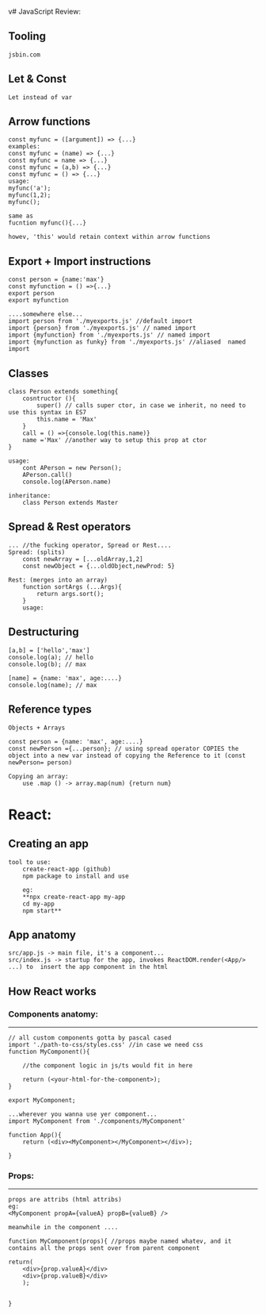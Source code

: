 v# JavaScript Review:

## Tooling
    jsbin.com

## Let & Const
    Let instead of var

## Arrow functions
    const myfunc = ([argument]) => {...}
    examples:
    const myfunc = (name) => {...}
    const myfunc = name => {...}
    const myfunc = (a,b) => {...}
    const myfunc = () => {...}
    usage:
    myfunc('a');
    myfunc(1,2);
    myfunc();

    same as
    fucntion myfunc(){...}

    howev, 'this' would retain context within arrow functions

## Export + Import instructions
    const person = {name:'max'}
    const myfunction = () =>{...}
    export person
    export myfunction

    ....somewhere else...
    import person from './myexports.js' //default import
    import {person} from './myexports.js' // named import
    import {myfunction} from './myexports.js' // named import
    import {myfunction as funky} from './myexports.js' //aliased  named import

## Classes

    class Person extends something{
        cosntructor (){
            super() // calls super ctor, in case we inherit, no need to use this syntax in ES7 
            this.name = 'Max'
        }
        call = () =>{console.log(this.name)}
        name ='Max' //another way to setup this prop at ctor
    }

    usage:
        cont APerson = new Person();
        APerson.call()
        console.log(APerson.name)

    inheritance:
        class Person extends Master

## Spread & Rest operators

    ... //the fucking operator, Spread or Rest....
    Spread: (splits)
        const newArray = [...oldArray,1,2]
        const newObject = {...oldObject,newProd: 5}

    Rest: (merges into an array)
        function sortArgs (...Args){
            return args.sort();
        }
        usage:

## Destructuring
    [a,b] = ['hello','max']
    console.log(a); // hello
    console.log(b); // max

    [name] = {name: 'max', age:....}
    console.log(name); // max

## Reference types
    Objects + Arrays

    const person = {name: 'max', age:....}
    const newPerson ={...person}; // using spread operator COPIES the object into a new var instead of copying the Reference to it (const newPerson= person)

    Copying an array:
        use .map () -> array.map(num) {return num}

# React:
## Creating an app
    tool to use:
        create-react-app (github)
        npm package to install and use
    
        eg: 
        **npx create-react-app my-app
        cd my-app
        npm start**

## App anatomy
    src/app.js -> main file, it's a component...
    src/index.js -> startup for the app, invokes ReactDOM.render(<App/> ...) to  insert the app component in the html

## How React works
### Components anatomy:
---    
    // all custom components gotta by pascal cased
    import './path-to-css/styles.css' //in case we need css
    function MyComponent(){

        //the component logic in js/ts would fit in here

        return (<your-html-for-the-component>);
    }

    export MyComponent;
    
    ...wherever you wanna use yer component...
    import MyComponent from './components/MyComponent'

    function App(){
        return (<div><MyComponent></MyComponent></div>);

    }
### Props:
---    
    props are attribs (html attribs)
    eg:
    <MyComponent propA={valueA} propB={valueB} />

    meanwhile in the component ....

    function MyComponent(props){ //props maybe named whatev, and it contains all the props sent over from parent component

    return(
        <div>{prop.valueA}</div>
        <div>{prop.valueB}</div>
        );


    }